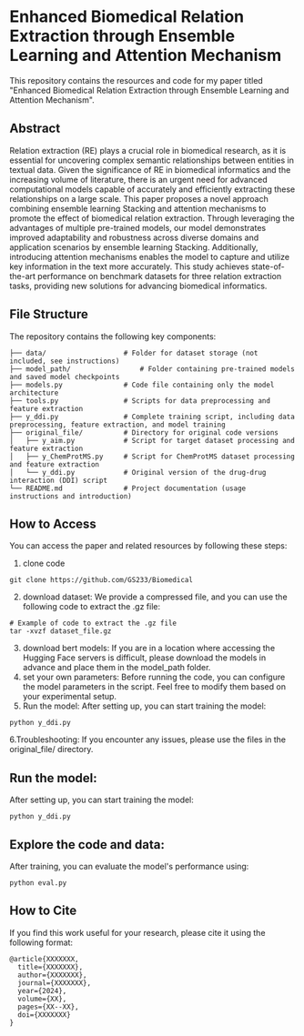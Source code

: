 # Enhanced Biomedical Relation Extraction through Ensemble Learning and Attention Mechanism
This repository contains the resources and code for my paper titled "Enhanced Biomedical Relation Extraction through Ensemble Learning and Attention Mechanism".

## Abstract
Relation extraction (RE) plays a crucial role in biomedical research, as it is essential for uncovering complex semantic relationships between entities in textual data. Given the significance of RE in biomedical informatics and the increasing volume of literature, there is an urgent need for advanced computational models capable of accurately and efficiently extracting these relationships on a large scale. This paper proposes a novel approach combining ensemble learning Stacking and attention mechanisms to promote the effect of biomedical relation extraction. Through leveraging the advantages of multiple pre-trained models, our model demonstrates improved adaptability and robustness across diverse domains and application scenarios by ensemble learning Stacking. Additionally, introducing attention mechanisms enables the model to capture and utilize key information in the text more accurately. This study achieves state-of-the-art performance on benchmark datasets for three relation extraction tasks, providing new solutions for advancing biomedical informatics.

## File Structure
The repository contains the following key components:
```
├── data/                   # Folder for dataset storage (not included, see instructions)
├── model_path/                 # Folder containing pre-trained models and saved model checkpoints
├── models.py               # Code file containing only the model architecture
├── tools.py                # Scripts for data preprocessing and feature extraction
├── y_ddi.py                # Complete training script, including data preprocessing, feature extraction, and model training
├── original_file/          # Directory for original code versions
│   ├── y_aim.py            # Script for target dataset processing and feature extraction
│   ├── y_ChemProtMS.py     # Script for ChemProtMS dataset processing and feature extraction
│   └── y_ddi.py            # Original version of the drug-drug interaction (DDI) script
└── README.md               # Project documentation (usage instructions and introduction)

```
## How to Access
You can access the paper and related resources by following these steps:
1. clone code
```
git clone https://github.com/GS233/Biomedical
```
2. download dataset:
We provide a compressed file, and you can use the following code to extract the .gz file:
```
# Example of code to extract the .gz file
tar -xvzf dataset_file.gz
```
3. download bert models:
If you are in a location where accessing the Hugging Face servers is difficult, please download the models in advance and place them in the model_path folder.
4. set your own parameters:
Before running the code, you can configure the model parameters in the script. Feel free to modify them based on your experimental setup.
5. Run the model:
After setting up, you can start training the model:
```
python y_ddi.py
```
6.Troubleshooting:
If you encounter any issues, please use the files in the original_file/ directory.

## Run the model:
After setting up, you can start training the model:
```
python y_ddi.py
```
## Explore the code and data:
After training, you can evaluate the model's performance using:
```
python eval.py
```

## How to Cite
If you find this work useful for your research, please cite it using the following format:
```
@article{XXXXXXX,
  title={XXXXXXX},
  author={XXXXXXX},
  journal={XXXXXXX},
  year={2024},
  volume={XX},
  pages={XX--XX},
  doi={XXXXXXX}
}
```
